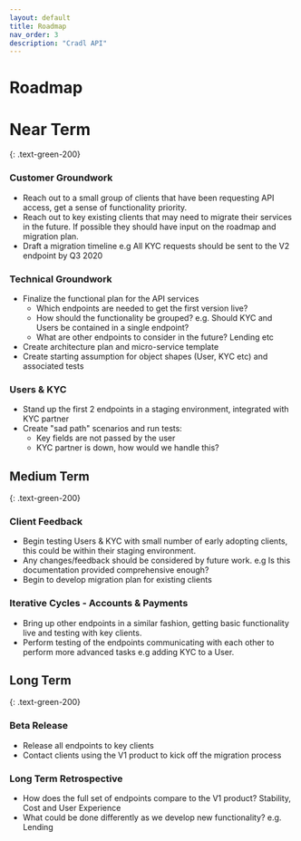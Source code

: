 ```yaml
---
layout: default
title: Roadmap
nav_order: 3
description: "Cradl API"
---
```


# Roadmap
<div class="code-example" markdown="1">

# Near Term
{: .text-green-200}

### Customer Groundwork

* Reach out to a small group of clients that have been requesting API access, get a sense of functionality priority.
* Reach out to key existing clients that may need to migrate their services in the future. If possible they should have input on the roadmap and migration plan.
* Draft a migration timeline e.g All KYC requests should be sent to the V2 endpoint by Q3 2020

### Technical Groundwork

* Finalize the functional plan for the API services
    * Which endpoints are needed to get the first version live?
    * How should the functionality be grouped? e.g. Should KYC and Users be contained in a single endpoint?
    * What are other endpoints to consider in the future? Lending etc
* Create architecture plan and micro-service template
* Create starting assumption for object shapes (User, KYC etc) and associated tests

### Users & KYC

* Stand up the first 2 endpoints in a staging environment, integrated with KYC partner
* Create "sad path" scenarios and run tests:
    * Key fields are not passed by the user
    * KYC partner is down, how would we handle this?
</div>

<div class="code-example" markdown="1">

## Medium Term
{: .text-green-200}

### Client Feedback

* Begin testing Users & KYC with small number of early adopting clients, this could be within their staging environment.
* Any changes/feedback should be considered by future work. e.g Is this documentation provided comprehensive enough?
* Begin to develop migration plan for existing clients

### Iterative Cycles - Accounts & Payments

* Bring up other endpoints in a similar fashion, getting basic functionality live and testing with key clients.
* Perform testing of the endpoints communicating with each other to perform more advanced tasks e.g adding KYC to a User.

</div>

<div class="code-example" markdown="1">

## Long Term
{: .text-green-200}

### Beta Release

* Release all endpoints to key clients
* Contact clients using the V1 product to kick off the migration process

### Long Term Retrospective

* How does the full set of endpoints compare to the V1 product? Stability, Cost and User Experience
* What could be done differently as we develop new functionality? e.g. Lending

</div>
